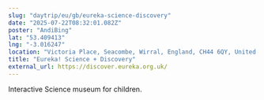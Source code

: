 ```yaml
---
slug: "daytrip/eu/gb/eureka-science-discovery"
date: "2025-07-22T08:32:01.082Z"
poster: "AndiBing"
lat: "53.409413"
lng: "-3.016247"
location: "Victoria Place, Seacombe, Wirral, England, CH44 6QY, United Kingdom"
title: "Eureka! Science + Discovery"
external_url: https://discover.eureka.org.uk/
---
```

Interactive Science museum for children.